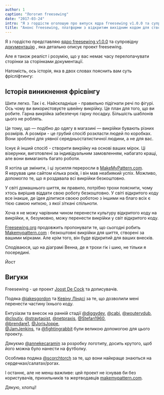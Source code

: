 ```yaml
---
author: 1
caption: "Логотип freesewing"
date: "2017-03-24"
intro: "Я з гордістю оголошую про випуск ядра freesewing v1.0.0 та супровідної документації, яка детально описує проект freesewing."
title: "Анонс freesewing, платформи з відкритим вихідним кодом для створення викрійок одягу за індивідуальними замовленнями"
---
```


Я з гордістю представляю [ядро freesewing v1.0.0](https://github.com/freesewing/core) та супровідну [документацію](/docs) , яка детально описує проект freesewing.

Але я також реаліст і розумію, що у вас немає часу перелопачувати сторінки за сторінками документації.

Натомість, ось історія, яка в двох словах пояснить вам суть фрісліфтингу:

## Історія виникнення фрісвінгу
Шити легко. Так і є. Найскладніше - правильно підігнати речі по фігурі. Ось чому ви використовуєте швейну викрійку. Це план для того, що ви робите. Гарна викрійка забезпечує гарну посадку. Більшість шаблонів цього не роблять.

Це тому, що &mdash; подібно до одягу в магазині &mdash; викрійки бувають різних розмірів. А розміри - це грубий спосіб розкласти людей по коробках. Вони зроблені для уявної середньостатистичної людини, а не для вас.

Існує й інший спосіб - створити викрійку на основі ваших мірок. Ці візерунки, виготовлені за індивідуальним замовленням, набагато кращі, але вони вимагають багато роботи.

Я хотіла це змінити, і ці зусилля переросли в [MakeMyPattern.com](https://makemypattern.com/).     
Я керував цим сайтом кілька років, і він мав неабиякий успіх. Можливо, допомогло те, що я роздавала всі викрійки безкоштовно.

У світі домашнього шиття, як правило, потрібно трохи пояснити, чому хтось вирішив віддати свою роботу безкоштовно. У світі відкритого коду все інакше, де ідея ділитися своєю роботою з іншими на благо всіх є тією самою ниткою, з якої зіткані спільноти.

Хоча я не можу чарівним чином перенести культуру відкритого коду на викрійки, я, безумовно, можу перенести викрійки у світ відкритого коду.

[Freesewing.org](https://freesewing.org/) продовжить пропонувати те, що сьогодні робить [Makemypattern.com](https://makemypattern.com/) : безкоштовні викрійки для шиття, створені за вашими мірками. Але крім того, він буде відкритий для ваших внесків.

Сподіваюся, що на діаграмі Венна, де я трохи гік і шию, не тільки я посередині.

Йост

## Вигуки
Freesewing - це проект [Joost De Cock](https://github.com/joostdecock) та дописувачів.

Подяка [@jakesgordon](https://github.com/jakesgordon) та [Кевіну Ліндсі](http://www.kevlindev.com) за те, що дозволили мені перенести частину їхнього коду.

Ентузіазм та внесок на ранній стадії [@diggydev](https://github.com/diggydev), [@cabi](https://github.com/cabi), [@woutervdub](https://github.com/woutervdub), [@cloutiy](https://github.com/cloutiy), [@straytaoist](https://github.com/straytaoist), [@netpraxis](https://github.com/netpraxis), [@Stefan1960](https://github.com/Stefan1960),                                                             
[@brendare1](https://github.com/brendare1), [@JorisJoppe](https://github.com/JorisJoppe),                                                             
[@JamJenkins](https://github.com/JamJenkins), та [@fightingrabbit](https://github.com/fightingrabbit) були великою допомогою для цього проекту.

Дякуємо [@annekecaramin](https://twitter.com/annekecaramin) за розробку логотипу, досить крутого, щоб його можна було нанести на футболку.

Особлива подяка [@scorchtorch](https://twitter.com/scorchtorch) за те, що вони найкраще знаються на сердечках/салатах/рогах.

І останнє, але не менш важливе: цей проект не існував би без користувачів, прихильників та жертводавців [makemypattern.com](https://makemypattern.com/).

Дякую, хлопці!
